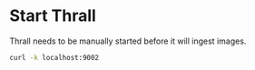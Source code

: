 # Start Thrall

Thrall needs to be manually started before it will ingest images.

```bash
curl -k localhost:9002
```
